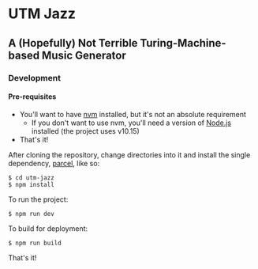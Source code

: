 # UTM Jazz
## A (Hopefully) Not Terrible Turing-Machine-based Music Generator

### Development

#### Pre-requisites
  - You'll want to have [nvm](https://github.com/creationix/nvm) installed, but it's not an absolute requirement
    - If you don't want to use nvm, you'll need a version of [Node.js](https://nodejs.org) installed (the project uses v10.15)
  - That's it!

After cloning the repository, change directories into it and install the single dependency, [parcel](https://parceljs.org), like so:

    $ cd utm-jazz
    $ npm install

To run the project:

    $ npm run dev

To build for deployment:

    $ npm run build

That's it!
